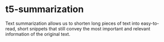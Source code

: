 # t5-summarization
Text summarization allows us to shorten long pieces of text into easy-to-read, short snippets that still convey the most important and relevant information of the original text.
